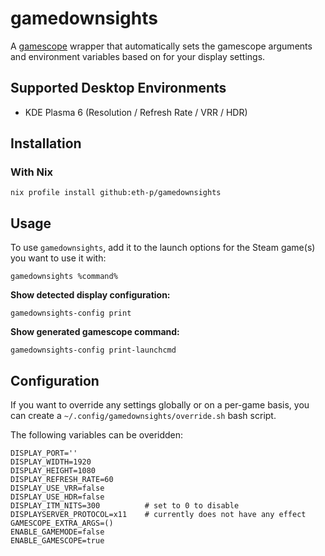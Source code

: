 # gamedownsights

A [gamescope](https://github.com/ValveSoftware/gamescope) wrapper that
automatically sets the gamescope arguments and environment variables based
on for your display settings.

## Supported Desktop Environments

 * KDE Plasma 6 (Resolution / Refresh Rate / VRR / HDR)

## Installation

### With Nix

```
nix profile install github:eth-p/gamedownsights
```

## Usage

To use `gamedownsights`, add it to the launch options for the Steam game(s)
you want to use it with:

```
gamedownsights %command%
```

**Show detected display configuration:**

```
gamedownsights-config print
```

**Show generated gamescope command:**

```
gamedownsights-config print-launchcmd
```

## Configuration

If you want to override any settings globally or on a per-game basis,
you can create a `~/.config/gamedownsights/override.sh` bash script.

The following variables can be overidden:

```
DISPLAY_PORT=''
DISPLAY_WIDTH=1920
DISPLAY_HEIGHT=1080
DISPLAY_REFRESH_RATE=60
DISPLAY_USE_VRR=false
DISPLAY_USE_HDR=false
DISPLAY_ITM_NITS=300          # set to 0 to disable
DISPLAYSERVER_PROTOCOL=x11    # currently does not have any effect
GAMESCOPE_EXTRA_ARGS=()
ENABLE_GAMEMODE=false
ENABLE_GAMESCOPE=true
```
